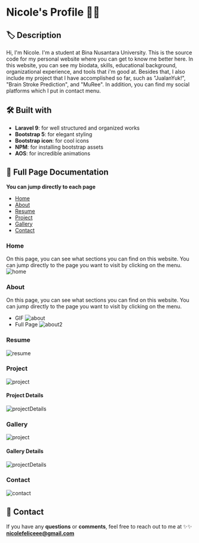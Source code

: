 # Nicole's Profile 👧🍰

## 🏷 Description
Hi, I'm Nicole. I'm a student at Bina Nusantara University. This is the source code for my personal website where you can get to know me better here. In this website, you can see my biodata, skills, educational background, organizational experience, and tools that i'm good at. Besides that, I also include my project that I have accomplished so far, such as "JualanYuk!", "Brain Stroke Prediction", and "MuRee". In addition, you can find my social platforms which I put in contact menu.

## 🛠️ Built with
- **Laravel 9**: for well structured and organized works
- **Bootstrap 5**: for elegant styling
- **Bootstrap icon**: for cool icons
- **NPM**: for installing bootstrap assets
- **AOS**: for incredible animations 

## 📸 Full Page Documentation
**You can jump directly to each page**
- [Home](#home)
- [About](#about)
- [Resume](#resume)
- [Project](#project)
- [Gallery](#gallery)
- [Contact](#contact)

### Home
On this page, you can see what sections you can find on this website. You can jump directly to the page you want to visit by clicking on the menu.
![home](https://github.com/nicolefeliceee/MyProfile/blob/main/public/sl3/readme/fullPage/Home.png)
### About
On this page, you can see what sections you can find on this website. You can jump directly to the page you want to visit by clicking on the menu.
- GIF
![about](https://github.com/nicolefeliceee/MyProfile/blob/main/public/sl3/readme/gif/About.gif)
- Full Page
![about2](https://github.com/nicolefeliceee/MyProfile/blob/main/public/sl3/readme/fullPage/About.png)
### Resume
![resume](https://github.com/nicolefeliceee/MyProfile/blob/main/public/sl3/readme/resumeFull.png)
### Project
![project](https://github.com/nicolefeliceee/MyProfile/blob/main/public/sl3/readme/projectFull.png)
#### Project Details
![projectDetails](https://github.com/nicolefeliceee/MyProfile/blob/main/public/sl3/readme/projectDetails.png)
### Gallery
![project](https://github.com/nicolefeliceee/MyProfile/blob/main/public/sl3/readme/projectFull.png)
#### Gallery Details
![projectDetails](https://github.com/nicolefeliceee/MyProfile/blob/main/public/sl3/readme/projectDetails.png)
### Contact
![contact](https://github.com/nicolefeliceee/MyProfile/blob/main/public/sl3/readme/contactFull.png)

## 📮 Contact
If you have any **questions** or **comments**, feel free to reach out to me at
✨✨ **nicolefeliceee@gmail.com**



